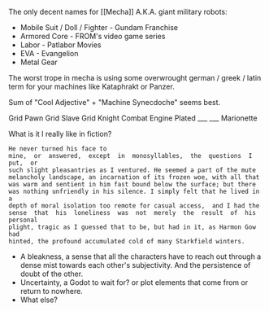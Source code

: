 The only decent names for [[Mecha]] A.K.A. giant military robots:
- Mobile Suit /  Doll / Fighter - Gundam Franchise
- Armored Core - FROM's video game series
- Labor - Patlabor Movies
- EVA - Evangelion
- Metal Gear

The worst trope in mecha is using some overwrought german / greek / latin term for your machines like Kataphrakt or Panzer.

Sum of "Cool Adjective" + "Machine Synecdoche" seems best.

Grid Pawn
Grid Slave
Grid Knight
Combat Engine
Plated ___
___ Marionette


What is it I really like in fiction?
```
He never turned his face to 
mine,  or  answered,  except  in  monosyllables,  the  questions  I  put,  or 
such slight pleasantries as I ventured. He seemed a part of the mute 
melancholy landscape, an incarnation of its frozen woe, with all that 
was warm and sentient in him fast bound below the surface; but there 
was nothing unfriendly in his silence. I simply felt that he lived in a 
depth of moral isolation too remote for casual access,  and I had the 
sense  that  his  loneliness  was  not  merely  the  result  of  his  personal 
plight, tragic as I guessed that to be, but had in it, as Harmon Gow had 
hinted, the profound accumulated cold of many Starkfield winters.
```
-  A bleakness, a sense that all the characters have to reach out through a dense mist towards each other's subjectivity. And the persistence of doubt of the other.
- Uncertainty, a Godot to wait for? or plot elements that come from or return to nowhere.
- What else?